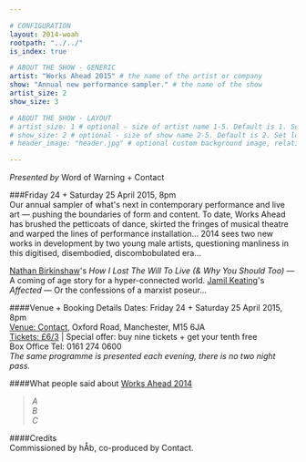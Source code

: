 ```yaml
---

# CONFIGURATION
layout: 2014-woah
rootpath: "../../"
is_index: true

# ABOUT THE SHOW - GENERIC
artist: "Works Ahead 2015" # the name of the artist or company
show: "Annual new performance sampler." # the name of the show
artist_size: 2
show_size: 3

# ABOUT THE SHOW - LAYOUT
# artist_size: 1 # optional - size of artist name 1-5. Default is 1. Set longer names to lower values
# show_size: 2 # optional - size of show name 2-5. Default is 2. Set longer names to lower values
# header_image: "header.jpg" # optional custom background image, relative to current page

---
```

*Presented by* Word of Warning + Contact
         
###Friday 24 + Saturday 25 April 2015, 8pm        
Our annual sampler of what's next in contemporary performance and live art — pushing the boundaries of form and content. To date, Works Ahead has brushed the petticoats of dance, skirted the fringes of musical theatre and warped the lines of performance installation… 2014 sees two new works in development by two young male artists, questioning manliness in this digitised, disembodied, discombobulated era…

[Nathan Birkinshaw](/archive/2014-worksahead/bennett)'s *How I Lost The Will To Live (& Why You Should Too)* — A coming of age story for a hyper-connected world. [Jamil Keating](/archive/2014-worksahead/odonnell)'s *Affected* — Or the confessions of a marxist poseur…          
        
####Venue + Booking Details
Dates: Friday 24 + Saturday 25 April 2015, 8pm        
[Venue: Contact](http://contactmcr.com/visit/getting-here), Oxford Road, Manchester, M15 6JA            
[Tickets: £6/3](http://contactmcr.com/whats-on/35092-works-ahead-2015/booking) | Special offer: buy nine tickets + get your tenth free            
Box Office Tel: 0161 274 0600          
*The same programme is presented each evening, there is no two night pass.*             
        
####What people said about [Works Ahead 2014](/archive/2014-worksahead)      
>*A*     
>*B*     
>*C*
        
####Credits         
Commissioned by hÅb, co-produced by Contact.
